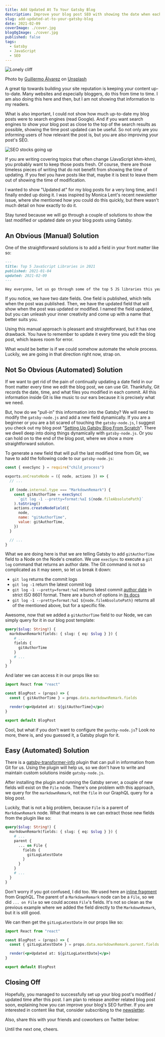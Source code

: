 ```yaml
---
title: Add Updated At To Your Gatsby Blog
description: Improve your blog post SEO with showing the date when each post got updated.
slug: add-updated-at-to-your-gatsby-blog
date: 2021-02-09
coverImage: ./cover.jpg
blogOgImage: ./cover.jpg
published: false
tags:
  - Gatsby
  - JavaScript
  - SEO
---
```


![Lonely cliff](./cover.jpg)

<div class="photo-caption">
<span>Photo by <a href="https://unsplash.com/@guillermoalvarez?utm_source=unsplash&amp;utm_medium=referral&amp;utm_content=creditCopyText">Guillermo Álvarez</a> on <a href="https://unsplash.com/s/photos/updated-at?utm_source=unsplash&amp;utm_medium=referral&amp;utm_content=creditCopyText">Unsplash</a></span>
</div>

A great tip towards building your site reputation is keeping your content
up-to-date. Many websites and especially bloggers, do this from time to time. I
am also doing this here and then, but I am not showing that information to my
readers.

What is also important, I could not show how much up-to-date my blog posts were
to search engines (read Google). And if you want search engines to show your
blog post as close to the top of the search results as possible, showing the
time post updated can be useful. So not only are you informing users of how
relevant the post is, but you are also improving your post's SEO.

![SEO stocks going up](./seo-stonks.jpg)

If you are writing covering topics that often change (JavaScript khm-khm), you
probably want to keep those posts fresh. Of course, there are those timeless
pieces of writing that do not benefit from showing the time of updating. If you
feel you have posts like that, maybe it is best to leave them out of showing
the time of modification.

I wanted to show "Updated at" for my blog posts for a very long time, and I
finally ended up doing it. I was inspired by Monica Lent's recent newsletter
issue, where she mentioned how you could do this quickly, but there wasn't much
detail on how exactly to do it.

Stay tuned because we will go through a couple of solutions to show the last
modified or updated date on your blog posts using Gatsby.

## An Obvious (Manual) Solution

One of the straightforward solutions is to add a field in your front matter
like so:

```md
---
title: Top 5 JavaScript Libraries in 2021
published: 2021-01-04
updated: 2021-02-09
---

Hey everyone, let us go through some of the top 5 JS libraries this year.
```

If you notice, we have two date fields. One field is published, which tells
when the post was published. Then, we have the updated field that will show
when the post was updated or modified. I named the field updated, but you can
unleash your inner creativity and come up with a name that better suits you.

Using this manual approach is pleasant and straightforward, but it has one
drawback. You have to remember to update it every time you edit the blog post,
which leaves room for error.

What would be better is if we could somehow automate the whole process.
Luckily, we are going in that direction right now, strap on.

## Not So Obvious (Automated) Solution

If we want to get rid of the pain of continually updating a date field in our
front matter every time we edit the blog post, we can use Git. Thankfully, Git
records the date, time, and what files you modified in each commit. All this
information inside Git is like music to our ears because it is precisely what
we need.

But, how do we "pull-in" this information into the Gatsby? We will need to
modify the `gatsby-node.js` and add a new field dynamically. If you are a
beginner or you are a bit scared of touching the `gatsby-node.js`, I suggest you
check out my blog post
"[Setting Up Gatsby Blog From Scratch](/setting-up-gatsby-blog-from-scratch)".
There we dwell deep into doing things dynamically with `gatsby-node.js`. Or you
can hold on to the end of the blog post, where we show a more straightforward
solution.

To generate a new field that will pull the last modified time from Git, we have
to add the following code to our `gatsby-node.js`:

```js
const { execSync } = require("child_process")

exports.onCreateNode = ({ node, actions }) => {
  // ...

  if (node.internal.type === "MarkdownRemark") {
    const gitAuthorTime = execSync(
      `git log -1 --pretty=format:%aI ${node.fileAbsolutePath}`
    ).toString()
    actions.createNodeField({
      node,
      name: "gitAuthorTime",
      value: gitAuthorTime,
    })
  }

  // ...
}
```

What we are doing here is that we are telling Gatsby to add `gitAuthorTime`
field to a Node on the Node's creation. We use `execSync` to execute a `git log` command that returns an author date. The Git command is not so complicated
as it may seem, so let us break it down:

- `git log` returns the commit logs
- `git log -1` return the latest commit log
- `git log -1 --pretty=format:%aI` returns latest commit [author date](https://git-scm.com/docs/pretty-formats#Documentation/pretty-formats.txt-emaIem) in strict ISO 8601 format. There are a bunch of options in [its docs](https://git-scm.com/docs/pretty-formats)
- `git log -1 --pretty=format:%aI ${node.fileAbsolutePath}` returns all of the mentioned above, but for a specific file.

Awesome, now that we added a `gitAuthorTime` field to our Node, we can simply query for it in our blog post template:

```graphql
query($slug: String!) {
  markdownRemark(fields: { slug: { eq: $slug } }) {
    # ...
    fields {
      gitAuthorTime
    }
    # ...
  }
}
```

And later we can access it in our props like so:

```jsx
import React from "react"

const BlogPost = (props) => {
  const { gitAuthorTime } = props.data.markdownRemark.fields

  render(<p>Updated at: ${gitAuthorTime}</p>)
}

export default BlogPost
```

Cool, but what if you don't want to configure the `gastby-node.js`? Look no
more, there is, and you guessed it, a Gatsby plugin for it.

## Easy (Automated) Solution

There is a
[gatsby-transformer-info](https://www.gatsbyjs.com/plugins/gatsby-transformer-gitinfo)
plugin that can pull in information from Git for us. Using the plugin will help
us, so we don't have to write and maintain custom solutions inside
`gatsby-node.js`.

After installing the plugin and running the Gatsby server, a couple of new
fields will exist on the `File` node. There's one problem with this approach,
we query for the `markdownRemark`, not the `file` in our GraphQL query
for a blog post.

Luckily, that is not a big problem, because `File` is a parent of `MarkdownRemark` node. What that means is we can extract those new fields from the plugin like so:

```graphql
query($slug: String!) {
  markdownRemark(fields: { slug: { eq: $slug } }) {
    # ...
    parent {
      ... on File {
        fields {
          gitLogLatestDate
        }
      }
    }
    # ...
  }
}
```

Don't worry if you got confused, I did too. We used here an [inline fragment](https://graphql.org/learn/queries/#inline-fragments) from GraphQL. The parent of a `MarkdownRemark` node can be a `File`, so we did `... on File` so we could access `File`'s fields. It's not so clean as the previous example where we added the field directly to the `MarkdownRemark`, but it is still good.

We can then get the `gitLogLatestDate` in our props like so:

```jsx
import React from "react"

const BlogPost = (props) => {
  const { gitLogLatestDate } = props.data.markdownRemark.parent.fields

  render(<p>Updated at: ${gitLogLatestDate}</p>)
}

export default BlogPost
```

## Closing Off

Hopefully, you managed to successfully set up your blog post's modified /
updated time after this post. I am plan to release another related blog
post soon, explaining how you can improve your blog's SEO further. If you
are interested in content like that, consider subscribing to the
[newsletter](/newsletter).

Also, share this with your friends and coworkers on Twitter below:

Until the next one, cheers.
